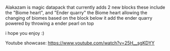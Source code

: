 Alakazam is magic datapack that currently adds 2 new blocks these include the "Biome heart", and "Ender quarry" the Biome heart allowing the changing of biomes based on the block below it add the ender quarry powered by throwing a ender pearl on top

i hope you enjoy :)


Youtube showcase: https://www.youtube.com/watch?v=25H__sgKDYY
